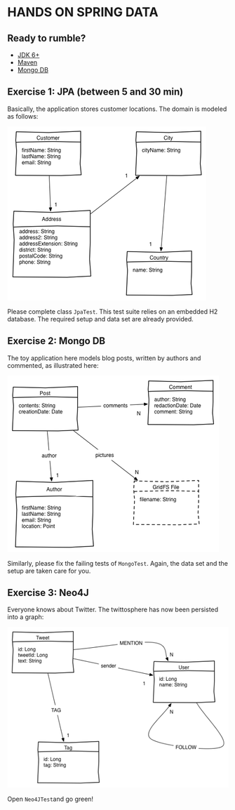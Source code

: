 # HANDS ON SPRING DATA

## Ready to rumble?

 * [JDK 6+](http://www.oracle.com/technetwork/java/javase/downloads/index.html)
 * [Maven](http://maven.apache.org/download.html)
 * [Mongo DB](http://www.mongodb.org/downloads)

## Exercise 1: JPA (between 5 and 30 min)

Basically, the application stores customer locations.
The domain is modeled as follows:

![Customers Data Model](src/etc/doc/diagram-customers.png)

Please complete class `JpaTest`. This test suite relies on an embedded H2 database.
The required setup and data set are already provided.

## Exercise 2: Mongo DB

The toy application here models blog posts, written by authors and commented,
as illustrated here:

![Blog Data Model](src/etc/doc/diagram-blog.png)

Similarly, please fix the failing tests of `MongoTest`.
Again, the data set and the setup are taken care for you.

## Exercise 3: Neo4J

Everyone knows about Twitter. The twittosphere has now been persisted into a graph:

![Tweets Data Model](src/etc/doc/diagram-tweets.png)

Open `Neo4JTest`and go green!

